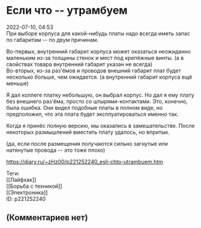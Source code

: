Если что -- утрамбуем
=====================

  
2022-07-10, 04:53  
 При выборе корпуса для какой-нибудь платы надо всегда иметь запас по габаритам -- по двум причинам.   
   
 Во-первых, внутренний габарит корпуса может оказаться неожиданно маленьким из-за толщины стенок и мест под крепёжные винты. (а в свойствах товара внутренний габарит указан не всегда)   
 Во-вторых, из-за раз'ёмов и проводов внешний габарит плат будет несколько больше, чем ожидается. (а внутренний габарит корпуса ещё меньше)   
   
 Я дал коллеге платку небольшую, он выбрал корпус. Но дал я ему плату без внешнего раз'ёма, просто со штырями-контактами. Это, конечно, была ошибка. Они видел подобные платы в полном виде, но предположил, что эта плата будет эксплуатироваться именно так.   
   
 Когда я принёс полную версию, мы оказались в замешательстве. После некоторых размышлений вместить плату удалось, но впритык.   
   
 (да, если после размещения получаются сильно загнутые или натянутые провода -- это тоже плохо)   
  
<https://diary.ru/~zHz00/p221252240_esli-chto-utrambuem.htm>  
  
Теги:  
[[Лайфхак]]  
[[Борьба с техникой]]  
[[Электроника]]  
ID: p221252240  


(Комментариев нет)
------------------